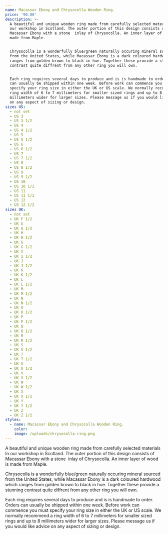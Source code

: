```yaml
---
name: Macassar Ebony and Chrysocolla Wooden Ring.
price: '90.00'
description: >-
  A beautiful and unique wooden ring made from carefully selected materials In
  our workshop in Scotland. The outer portion of this design consists of
  Macassar Ebony with a stone  inlay of Chrysocolla. An inner layer of wood is
  made from Maple.


  Chrysocolla is a wonderfully blue/green naturally occuring mineral sourced
  from the United States, while Macassar Ebony is a dark coloured hardwood which
  ranges from golden brown to black in hue. Together these provide a stunning
  contrast quite diffrent from any other ring you will own.


  Each ring requires several days to produce and is is handmade to order. Orders
  can usually be shipped within one week. Before work can commence you must
  specify your ring size in either the UK or US scale. We normally recommend a
  ring width of 6 to 7 millimeters for smaller sized rings and up to 8
  millimeters wider for larger sizes. Please message us if you would like advice
  on any aspect of sizing or design.
sizes US:
  - not set
  - US 3
  - US 3 1/2
  - US 4
  - US 4 1/2
  - US 5
  - US 5 1/2
  - US 6
  - US 6 1/2
  - US 7
  - US 7 1/2
  - US 8
  - US 8 1/2
  - US 9
  - US 9 1/2
  - US 10
  - US 10 1/2
  - US 11
  - US 11 1/2
  - US 12
  - US 12 1/2
sizes UK:
  - not set
  - UK F 1/2
  - UK G
  - UK G 1/2
  - UK H
  - UK H 1/2
  - UK G
  - UK G 1/2
  - UK I
  - UK I 1/2
  - UK J
  - UK J 1/2
  - UK K
  - UK K 1/2
  - UK L
  - UK L 1/2
  - UK M
  - UK M 1/2
  - UK N
  - UK N 1/2
  - UK O
  - UK O 1/2
  - UK P
  - UK P 1/2
  - UK Q
  - UK Q 1/2
  - UK R
  - UK R 1/2
  - UK S
  - UK S 1/2
  - UK T
  - UK T 1/2
  - UK U
  - UK U 1/2
  - UK V
  - UK V 1/2
  - UK W
  - UK W 1/2
  - UK X
  - UK X 1/2
  - UK Y
  - UK Y 1/2
  - UK Z
  - UK Z 1/2
styles:
  - name: Macassar Ebony and Chrysocolla Wooden Ring.
    color:
    image: /uploads/chrysocolla-ring.png
---
```


A beautiful and unique wooden ring made from carefully selected materials In our workshop in Scotland. The outer portion of this design consists of Macassar Ebony with a stone&nbsp; inlay of Chrysocolla. An inner layer of wood is made from Maple.

Chrysocolla is a wonderfully blue/green naturally occuring mineral sourced from the United States, while Macassar Ebony is a dark coloured hardwood which ranges from golden brown to black in hue. Together these provide a stunning contrast quite diffrent from any other ring you will own.

Each ring requires several days to produce and is is handmade to order. Orders can usually be shipped within one week. Before work can commence you must specify your ring size in either the UK or US scale. We normally recommend a ring width of 6 to 7 millimeters for smaller sized rings and up to 8 millimeters wider for larger sizes. Please message us if you would like advice on any aspect of sizing or design.
